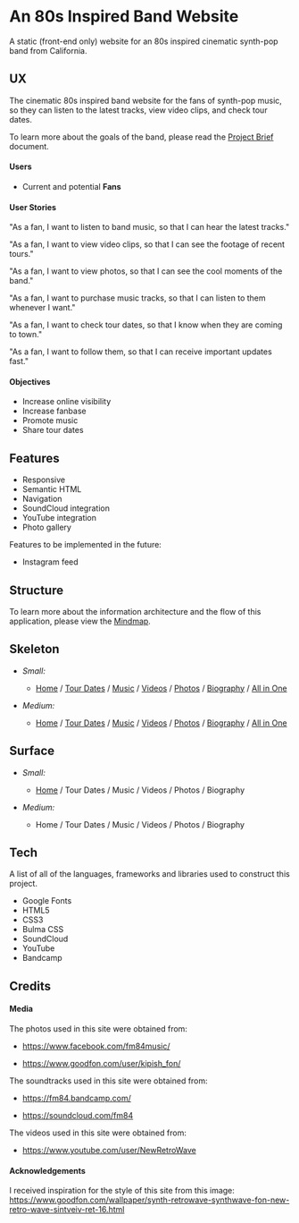 # An 80s Inspired Band Website

A static (front-end only) website for an 80s inspired cinematic synth-pop band from California.

## UX

The cinematic 80s inspired band website for the fans of synth-pop music, so they can listen to the latest tracks, view video clips, and check tour dates.

To learn more about the goals of the band, please read the [Project Brief](ux/Project_Brief.md) document.

#### Users

- Current and potential **Fans**

#### User Stories

"As a fan, I want to listen to band music, so that I can hear the latest tracks."

"As a fan, I want to view video clips, so that I can see the footage of recent tours."

"As a fan, I want to view photos, so that I can see the cool moments of the band."

"As a fan, I want to purchase music tracks, so that I can listen to them whenever I want."

"As a fan, I want to check tour dates, so that I know when they are coming to town."

"As a fan, I want to follow them, so that I can receive important updates fast."

#### Objectives

- Increase online visibility
- Increase fanbase
- Promote music
- Share tour dates

## Features

- Responsive
- Semantic HTML
- Navigation
- SoundCloud integration
- YouTube integration
- Photo gallery

Features to be implemented in the future:

- Instagram feed

## Structure

To learn more about the information architecture and the flow of this application, please view the [Mindmap](ux/v1/Mindmap_v1.png).

## Skeleton

- _Small:_

  - [Home](ux/v1/Wireframes/Small/Home.png) / [Tour Dates](ux/v1/Wireframes/Small/Tour_Dates.png) / [Music](ux/v1/Wireframes/Small/Music.png) / [Videos](ux/v1/Wireframes/Small/Videos.png) / [Photos](ux/v1/Wireframes/Small/Photos.png) / [Biography](ux/v1/Wireframes/Small/Biography.png) / [All in One](ux/v1/Wireframes/Small/Wireframe_Small_v1.pdf)

- _Medium:_
  - [Home](ux/v1/Wireframes/Medium/Home.png) / [Tour Dates](ux/v1/Wireframes/Medium/Tour_Dates.png) / [Music](ux/v1/Wireframes/Medium/Music.png) / [Videos](ux/v1/Wireframes/Medium/Videos.png) / [Photos](ux/v1/Wireframes/Medium/Photos.png) / [Biography](ux/v1/Wireframes/Medium/Biography.png) / [All in One](ux/v1/Wireframes/Medium/Wireframe_Medium_v1.pdf)

## Surface

- _Small:_

  - [Home](ux/v1/Designs/Small/Home.jpg) / Tour Dates / Music / Videos / Photos / Biography

- _Medium:_
  - Home / Tour Dates / Music / Videos / Photos / Biography

## Tech

A list of all of the languages, frameworks and libraries used to construct this project.

- Google Fonts
- HTML5
- CSS3
- Bulma CSS
- SoundCloud
- YouTube
- Bandcamp

## Credits

#### Media

The photos used in this site were obtained from:

- https://www.facebook.com/fm84music/

- https://www.goodfon.com/user/kipish_fon/

The soundtracks used in this site were obtained from:

- https://fm84.bandcamp.com/

- https://soundcloud.com/fm84

The videos used in this site were obtained from:

- https://www.youtube.com/user/NewRetroWave

#### Acknowledgements

I received inspiration for the style of this site from this image: https://www.goodfon.com/wallpaper/synth-retrowave-synthwave-fon-new-retro-wave-sintveiv-ret-16.html
